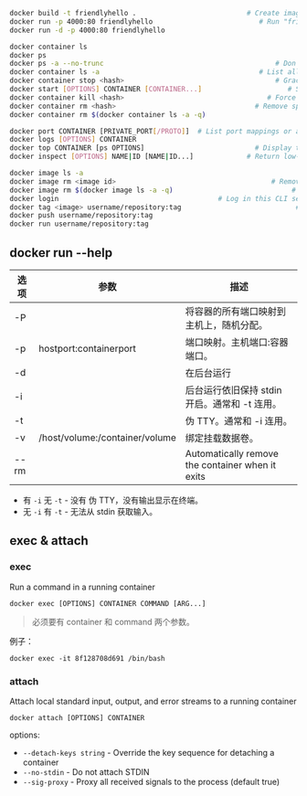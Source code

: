 ```sh
docker build -t friendlyhello .                           # Create image using this directory's Dockerfile
docker run -p 4000:80 friendlyhello                          # Run "friendlyhello" mapping port 4000 to 80
docker run -d -p 4000:80 friendlyhello                                  # Same thing, but in detached mode

docker container ls                                                          # List all running containers
docker ps                                                                    # List all running containers
docker ps -a --no-trunc                                          # Don't truncate output（查看完整的 COMMAND）
docker container ls -a                                       # List all containers, even those not running
docker container stop <hash>                                     # Gracefully stop the specified container
docker start [OPTIONS] CONTAINER [CONTAINER...]                     # Start one or more stopped containers
docker container kill <hash>                                   # Force shutdown of the specified container
docker container rm <hash>                                  # Remove specified container from this machine
docker container rm $(docker container ls -a -q)                                   # Remove all containers

docker port CONTAINER [PRIVATE_PORT[/PROTO]]  # List port mappings or a specific mapping for the container
docker logs [OPTIONS] CONTAINER                                            # Fetch the logs of a container
docker top CONTAINER [ps OPTIONS]                           # Display the running processes of a container
docker inspect [OPTIONS] NAME|ID [NAME|ID...]             # Return low-level information on Docker objects

docker image ls -a                                                       # List all images on this machine
docker image rm <image id>                                      # Remove specified image from this machine
docker image rm $(docker image ls -a -q)                             # Remove all images from this machine
docker login                                       # Log in this CLI session using your Docker credentials
docker tag <image> username/repository:tag                            # Tag <image> for upload to registry
docker push username/repository:tag                                      # Upload tagged image to registry
docker run username/repository:tag                                             # Run image from a registry
```

## docker run --help

| 选项 | 参数 | 描述 |
| --- | --- | --- |
| -P | | 将容器的所有端口映射到主机上，随机分配。 |
| -p | hostport:containerport | 端口映射。主机端口:容器端口。 |
| -d | | 在后台运行 |
| -i | | 后台运行依旧保持 stdin 开启。通常和 -t 连用。 |
| -t | | 伪 TTY。通常和 -i 连用。|
| -v | /host/volume:/container/volume | 绑定挂载数据卷。 |
| --rm | | Automatically remove the container when it exits |

- 有 `-i` 无 `-t` - 没有 伪 TTY，没有输出显示在终端。
- 无 `-i` 有 `-t` - 无法从 stdin 获取输入。

## exec & attach
### exec
Run a command in a running container  
```
docker exec [OPTIONS] CONTAINER COMMAND [ARG...]
```
>必须要有 container 和 command 两个参数。

例子：  
```
docker exec -it 8f128708d691 /bin/bash
```

### attach
Attach local standard input, output, and error streams to a running container  
```
docker attach [OPTIONS] CONTAINER
```
options:  
- `--detach-keys string` - Override the key sequence for detaching a container
- `--no-stdin` - Do not attach STDIN
- `--sig-proxy` - Proxy all received signals to the process (default true)
